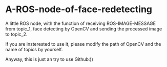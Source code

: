 # A-ROS-node-of-face-redetecting

A little ROS node, with the function of receiving ROS-IMAGE-MESSAGE from topic_1, face detecting by OpenCV and sending the processed image to topic_2.

If you are insterested to use it, please modify the path of OpenCV and the name of topics by yourself.

Anyway, this is just an try to use Github:))
